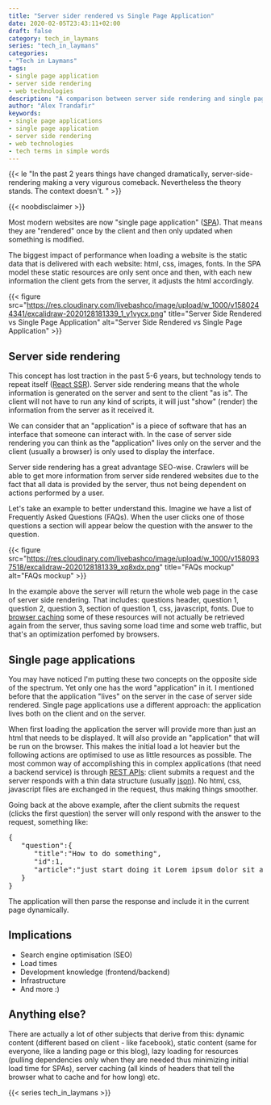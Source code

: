 ```yaml
---
title: "Server sider rendered vs Single Page Application"
date: 2020-02-05T23:43:11+02:00
draft: false
category: tech_in_laymans
series: "tech_in_laymans"
categories:
- "Tech in Laymans"
tags: 
- single page application
- server side rendering
- web technologies
description: "A comparison between server side rendering and single page applications"
author: "Alex Trandafir"
keywords:
- single page applications
- single page application
- server side rendering
- web technologies
- tech terms in simple words
---
```


{{< le "In the past 2 years things have changed dramatically, server-side-rendering making a very vigurous comeback. Nevertheless the theory stands. The context doesn't. " >}}

{{< noobdisclaimer >}}

<!-- wp:paragraph -->
<p>Most modern websites are now "single page application" (<a href="https://en.wikipedia.org/wiki/Single-page_application">SPA</a>). That means they are "rendered" once by the client and then only updated when something is modified. </p>
<!-- /wp:paragraph -->

<!-- wp:paragraph -->
<p>The biggest impact of performance when loading a website is the static data that is delivered with each website: html, css, images, fonts. In the SPA model these static resources are only sent once and then, with each new information the client gets from the server, it adjusts the html accordingly. </p>
<!-- /wp:paragraph -->

{{< figure src="https://res.cloudinary.com/livebashco/image/upload/w_1000/v1580244341/excalidraw-2020128181339_1_y1vycx.png" title="Server Side Rendered vs Single Page Application" alt="Server Side Rendered vs Single Page Application" >}}


<!-- wp:heading -->
<h2>Server side rendering</h2>
<!-- /wp:heading -->

<!-- wp:paragraph -->
<p>This concept has lost traction in the past 5-6 years, but technology tends to repeat itself (<a href="https://alligator.io/react/server-side-rendering/">React SSR</a>). Server side rendering means that the whole information is generated on the server and sent to the client "as is". The client will not have to run any kind of scripts, it will just "show" (render) the information from the server as it received it. </p>
<!-- /wp:paragraph -->

<!-- wp:paragraph -->
<p>We can consider that an "application" is a piece of software that has an interface that someone can interact with. In the case of server side rendering you can think as the "application" lives only on the server and the client (usually a browser) is only used to display the interface. </p>
<!-- /wp:paragraph -->

<!-- wp:paragraph -->
<p>Server side rendering has a great advantage SEO-wise. Crawlers will be able to get more information from server side rendered websites due to the fact that all data is provided by the server, thus not being dependent on actions performed by a user. </p>
<!-- /wp:paragraph -->

<!-- wp:paragraph -->
<p>Let's take an example to better understand this. Imagine we have a list of Frequently Asked Questions (FAQs). When the user clicks one of those questions a section will appear below the question with the answer to the question. </p>
<!-- /wp:paragraph -->


{{< figure src="https://res.cloudinary.com/livebashco/image/upload/w_1000/v1580937518/excalidraw-2020128181339_xq8xdx.png" title="FAQs mockup" alt="FAQs mockup" >}}

<!-- wp:paragraph -->
<p>In the example above the server will return the whole web page in the case of server side rendering. That includes: questions header, question 1, question 2,  question 3, section of question 1, css, javascript, fonts. Due to <a href="https://www.codebyamir.com/blog/a-web-developers-guide-to-browser-caching">browser caching</a> some of these resources will not actually be retrieved again from the server, thus saving some load time and some web traffic, but that's an optimization perfomed by browsers. </p>
<!-- /wp:paragraph -->

<!-- wp:heading -->
<h2>Single page applications</h2>
<!-- /wp:heading -->

<!-- wp:paragraph -->
<p>You may have noticed I'm putting these two concepts on the opposite side of the spectrum. Yet only one has the word "application" in it. I mentioned before that the application "lives" on the server in the case of server side rendered. Single page applications use a different approach: the application lives both on the client and on the server.</p>
<!-- /wp:paragraph -->

<!-- wp:paragraph -->
<p>When first loading the application the server will provide more than just an html that needs to be displayed. It will also provide an "application" that will be run on the browser. This makes the initial load a lot heavier but the following actions are optimised to use as little resources as possible. The most common way of accomplishing this in complex applications (that need a backend service) is through <a href="https://www.smashingmagazine.com/2018/01/understanding-using-rest-api/">REST APIs</a>: client submits a request and the server responds with a thin data structure (usually <a href="https://www.w3schools.com/js/js_json_syntax.asp">json</a>). No html, css, javascript files are exchanged in the request, thus making things smoother.</p>
<!-- /wp:paragraph -->

<!-- wp:paragraph -->
<p>Going back at the above example, after the client submits the request (clicks the first question) the server will only respond with the answer to the request, something like: </p>
<!-- /wp:paragraph -->

<!-- wp:syntaxhighlighter/code -->
<pre class="wp-block-syntaxhighlighter-code">{
   "question":{
      "title":"How to do something",
      "id":1,
      "article":"just start doing it Lorem ipsum dolor sit amet"
   }
}</pre>
<!-- /wp:syntaxhighlighter/code -->

<!-- wp:paragraph -->
<p>The application will then parse the response and include it in the current page dynamically.</p>
<!-- /wp:paragraph -->

<!-- wp:heading -->
<h2>Implications</h2>
<!-- /wp:heading -->

* Search engine optimisation (SEO)
* Load times
* Development knowledge (frontend/backend)
* Infrastructure
* And more :) 

## Anything else?

There are actually a lot of other subjects that derive from this: dynamic content (different based on client - like facebook),  static content (same for everyone, like a landing page or this blog), lazy loading for resources (pulling dependencies only when they are needed thus minimizing initial load time for SPAs), server caching (all kinds of headers that tell the browser what to cache and for how long) etc. 

{{< series tech_in_laymans >}}


